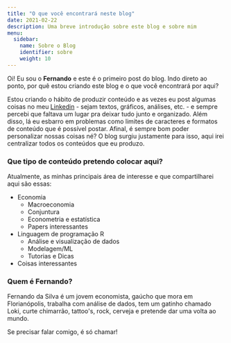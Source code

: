 ```yaml
---
title: "O que você encontrará neste blog"
date: 2021-02-22
description: Uma breve introdução sobre este blog e sobre mim
menu:
  sidebar:
    name: Sobre o Blog
    identifier: sobre
    weight: 10
---
```


Oi! Eu sou o **Fernando** e este é o primeiro post do blog. Indo direto ao ponto, por quê estou criando este blog e o que você encontrará por aqui?

Estou criando o hábito de produzir conteúdo e as vezes eu post algumas coisas no meu [Linkedin](https://www.linkedin.com/in/schoulten/) - sejam textos, gráficos,  análises, etc. - e sempre percebi que faltava um lugar pra deixar tudo junto e organizado. Além disso, lá eu esbarro em problemas como limites de caracteres e formatos de conteúdo que é possível postar. Afinal, é sempre bom poder personalizar nossas coisas né? O blog surgiu justamente para isso, aqui irei centralizar todos os conteúdos que eu produzo.

### Que tipo de conteúdo pretendo colocar aqui?

Atualmente, as minhas principais área de interesse e que compartilharei aqui são essas:

* Economia
  * Macroeconomia
  * Conjuntura
  * Econometria e estatística
  * Papers interessantes
* Linguagem de programação R
  * Análise e visualização de dados
  * Modelagem/ML
  * Tutorias e Dicas
* Coisas interessantes

### Quem é Fernando?

Fernando da Silva é um jovem economista, gaúcho que mora em Florianópolis, trabalha com análise de dados, tem um gatinho chamado Loki, curte chimarrão, tattoo's, rock, cerveja e pretende dar uma volta ao mundo.

Se precisar falar comigo, é só chamar!